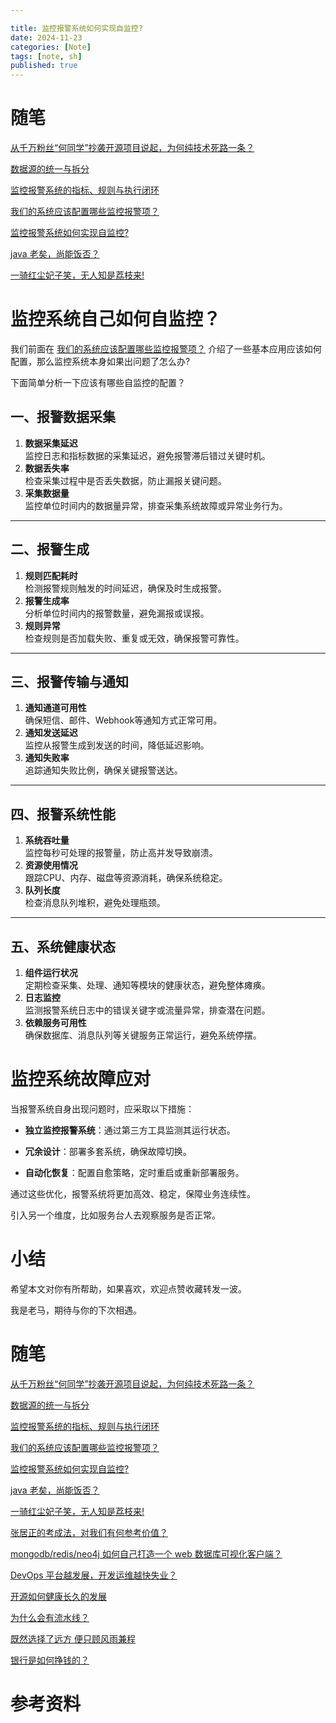 ```yaml
---

title: 监控报警系统如何实现自监控?
date: 2024-11-23
categories: [Note]
tags: [note, sh]
published: true
---
```


# 随笔

[从千万粉丝“何同学”抄袭开源项目说起，为何纯技术死路一条？](https://houbb.github.io/2024/11/22/note-02-he-tech)

[数据源的统一与拆分](https://houbb.github.io/2024/11/22/note-03-split-apache-calcite)

[监控报警系统的指标、规则与执行闭环](https://houbb.github.io/2024/11/22/note-04-indicator-rule-execute-mearurement)

[我们的系统应该配置哪些监控报警项？](https://houbb.github.io/2024/11/22/note-04-indicator-rule-items)

[监控报警系统如何实现自监控?](https://houbb.github.io/2024/11/22/note-04-indicator-rule-items-self-monitor)

[java 老矣，尚能饭否？](https://houbb.github.io/2024/11/22/note-05-is-java-so-old)

[一骑红尘妃子笑，无人知是荔枝来!](https://houbb.github.io/2024/11/22/note-06-lizhi)

# 监控系统自己如何自监控？

我们前面在 [我们的系统应该配置哪些监控报警项？](https://houbb.github.io/2024/11/22/note-04-indicator-rule-items) 介绍了一些基本应用应该如何配置，那么监控系统本身如果出问题了怎么办?

下面简单分析一下应该有哪些自监控的配置？

## 一、报警数据采集

1. **数据采集延迟**  
   监控日志和指标数据的采集延迟，避免报警滞后错过关键时机。  
2. **数据丢失率**  
   检查采集过程中是否丢失数据，防止漏报关键问题。  
3. **采集数据量**  
   监控单位时间内的数据量异常，排查采集系统故障或异常业务行为。  

---

## 二、报警生成
1. **规则匹配耗时**  
   检测报警规则触发的时间延迟，确保及时生成报警。  
2. **报警生成率**  
   分析单位时间内的报警数量，避免漏报或误报。  
3. **规则异常**  
   检查规则是否加载失败、重复或无效，确保报警可靠性。  

---

## 三、报警传输与通知
1. **通知通道可用性**  
   确保短信、邮件、Webhook等通知方式正常可用。  
2. **通知发送延迟**  
   监控从报警生成到发送的时间，降低延迟影响。  
3. **通知失败率**  
   追踪通知失败比例，确保关键报警送达。  

---

## 四、报警系统性能
1. **系统吞吐量**  
   监控每秒可处理的报警量，防止高并发导致崩溃。  
2. **资源使用情况**  
   跟踪CPU、内存、磁盘等资源消耗，确保系统稳定。  
3. **队列长度**  
   检查消息队列堆积，避免处理瓶颈。  

---

## 五、系统健康状态
1. **组件运行状况**  
   定期检查采集、处理、通知等模块的健康状态，避免整体瘫痪。  
2. **日志监控**  
   监测报警系统日志中的错误关键字或流量异常，排查潜在问题。  
3. **依赖服务可用性**  
   确保数据库、消息队列等关键服务正常运行，避免系统停摆。  

# 监控系统故障应对

当报警系统自身出现问题时，应采取以下措施：

- **独立监控报警系统**：通过第三方工具监测其运行状态。  

- **冗余设计**：部署多套系统，确保故障切换。  

- **自动化恢复**：配置自愈策略，定时重启或重新部署服务。  

通过这些优化，报警系统将更加高效、稳定，保障业务连续性。

引入另一个维度，比如服务台人去观察服务是否正常。

# 小结

希望本文对你有所帮助，如果喜欢，欢迎点赞收藏转发一波。

我是老马，期待与你的下次相遇。

# 随笔

[从千万粉丝“何同学”抄袭开源项目说起，为何纯技术死路一条？](https://houbb.github.io/2024/11/22/note-02-he-tech)

[数据源的统一与拆分](https://houbb.github.io/2024/11/22/note-03-split-apache-calcite)

[监控报警系统的指标、规则与执行闭环](https://houbb.github.io/2024/11/22/note-04-indicator-rule-execute-mearurement)

[我们的系统应该配置哪些监控报警项？](https://houbb.github.io/2024/11/22/note-04-indicator-rule-items)

[监控报警系统如何实现自监控?](https://houbb.github.io/2024/11/22/note-04-indicator-rule-items-self-monitor)

[java 老矣，尚能饭否？](https://houbb.github.io/2024/11/22/note-05-is-java-so-old)

[一骑红尘妃子笑，无人知是荔枝来!](https://houbb.github.io/2024/11/22/note-06-lizhi)

[张居正的考成法，对我们有何参考价值？](https://houbb.github.io/2024/11/22/note-07-zhangjuzheng-kaochengfa)

[mongodb/redis/neo4j 如何自己打造一个 web 数据库可视化客户端？](https://houbb.github.io/2024/11/22/note-08-visual)

[DevOps 平台越发展，开发运维越快失业？](https://houbb.github.io/2024/11/22/note-09-devops-how-to-go)

[开源如何健康长久的发展](https://houbb.github.io/2024/11/22/note-10-opensource-way)

[为什么会有流水线？](https://houbb.github.io/2024/11/22/note-11-pipeline)

[既然选择了远方 便只顾风雨兼程](https://houbb.github.io/2024/11/22/note-12-positive-negative)

[银行是如何挣钱的？](https://houbb.github.io/2024/11/22/note-13-bank-profit)

# 参考资料

